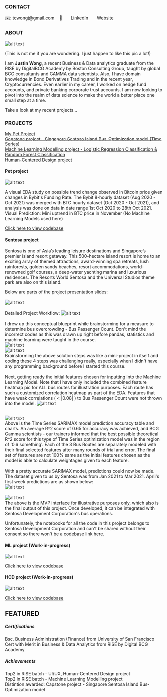 <!-- CONTACT Section Starts -->
### CONTACT

<!-- Add your details -->
✉️: tcwongj@gmail.com 
&nbsp;&nbsp; 📲 
&nbsp;&nbsp;&nbsp;&nbsp;&nbsp; [LinkedIn](https://www.linkedin.com/in/justin-wong-95335443/) 
&nbsp;&nbsp;&nbsp;&nbsp;&nbsp; [Website](https://www.linkedin.com/in/justin-wong-95335443/)
<!-- CONTACT Section Ends -->

<!-- ABOUT Section Starts -->
### ABOUT
<!-- Add link to your picture -->

![alt text](https://github.com/jwtc123/JustinWong/blob/main/980x.jpg?raw=true)

(This is not me if you are wondering.
I just happen to like this pic a lot!)

<!-- Add your details -->

I am __Justin Wong__, a recent Business & Data analytics graduate from the RISE by DigitalBCG Academy by Boston Consulting Group, taught by global BCG consultants and GAMMA data scientists. Also, I have domain knowledge in Bond Derivatives Trading and in the recent year, Cryptocurrencies. Even earlier in my career, I worked on hedge fund accounts, and private banking corporate trust accounts. I am now looking to pivot into the realm of data science to make the world a better place one small step at a time.

Take a look at my recent projects...

<!-- Add link to the sections -->
<!-- [Experience](#experience) <br> -->
<!-- [Education](#education) <br> -->
<!-- [Link to my Projects](#projects) <br> -->
<!-- [Featured](#featured) <br> -->

<!-- ABOUT Section Ends -->

<!-- EXPERIENCE Section Starts 
### EXPERIENCE -->
<!-- Add your details 
##### BOSTON CONSULTING GROUP
DATA ANALYST<br>
June-2019 to Present: 1 year 10 Months

ROLE: Data Scientist/ Machine Learning Engineer/ AI Consultant
UNIT: BCG GAMMA

Working on various analytics based cases that facilitates clients for next-generation AI strategy. Involved in asset building while applying scientific algorithms on a huge amount of text, time-series data, images and other forms of unstructured data.

##### ALL RISE -->

<!-- EXPERIENCE Section Ends -->

<!-- EDUCATION Section Starts -->
<!-- ### EDUCATION -->
<!-- Add your details -->
<!-- ##### LNCT Bhopal -->
<!-- Engineering Graduate 2010-14, First Division -->

<!-- EDUCATION Section Ends -->

<!-- PROJECTS Section Starts -->

### PROJECTS
<!-- Add your details -->

[My Pet Project](#Pet-project) <br>
[Capstone project - Singapore Sentosa Island Bus-Optimization model (Time Series)](#sentosa-project) <br>
[Machine Learning Modelling project - Logistic Regression Classification & Random Forest Classification](#ML-project) <br>
[Human-Centered Design project](#HCD-project) <br>

<!-- Add your details -->

#### Pet project
![alt text](https://github.com/jwtc123/jwtc123/blob/main/images/BTC_vs_Funding_Rate_analysis.jpg)

A visual EDA study on possible trend change observed in Bitcoin price given changes in Bybit's Funding Rate. The Bybit 8-hourly dataset (Aug 2020 - Oct 2021) was merged with BTC hourly dataset (Oct 2020 - Oct 2021), and analysis was done on data in date range 1st Oct 2020 to 28th Oct 2021. <br> 
Visual Prediction: Mini uptrend in BTC price in November (No Machine Learning Models used here) <br>

[Click here to view codebase](https://github.com/jwtc123/jwtc123/blob/main/BTC_vs_Bybit_fundingrate_Analysis.ipynb)

#### Sentosa project
Sentosa is one of Asia’s leading leisure destinations and Singapore’s premier island resort getaway. This 500-hectare island resort is home to an exciting array of themed attractions, award-winning spa retreats, lush rainforests, golden sandy beaches, resort accommodations, world-renowned golf courses, a deep-water yachting marina and luxurious residences. The Resorts World Sentosa and the Universal Studios theme park are also on this island. <br>

Below are parts of the project presentation slides: <br>
<br>
![alt text](https://github.com/jwtc123/jwtc123/blob/main/images/Sentosa_problem_approach_solution.jpg) <br>
<br>
Detailed Project Workflow:
![alt text](https://github.com/jwtc123/jwtc123/blob/main/images/Sentosa_project_workflow.jpg) <br>
<br>
I drew up this conceptual blueprint while brainstorming for a measure to determine bus overcrowding - Bus Passenger Count. Don't mind the incorrect codes as this was drawn up right before pandas, statistics and machine learning were taught in the course. <br>
![alt text](https://github.com/jwtc123/jwtc123/blob/main/images/Sentosa_Bus_concept_blueprint.jpg) <br>
![alt text](https://github.com/jwtc123/jwtc123/blob/main/images/Sentosa_why_BPC.jpg) <br>
Brainstorming the above solution steps was like a mini-project in itself and coding these 4 steps was challenging really, especially when I didn't have any programming background before I started this course. <br>
<br>
Next, getting ready the initial features chosen for inputting into the Machine Learning Model. Note that I have only included the combined feature heatmap pic for ALL bus routes for illustration purposes. Each route has such a customized correlation heatmap as part of the EDA. Features that have weak correlations ( < |0.08| ) to Bus Passenger Count were not thrown into the model.
![alt text](https://github.com/jwtc123/jwtc123/blob/main/images/Sentosa_heatmap.jpg) <br>
<br>


![alt text](https://github.com/jwtc123/jwtc123/blob/main/images/Sentosa_ML_performance.jpg) <br>
Above is the Time Series SARIMAX model prediction accuracy table and charts. An average R^2 score of 0.65 for accuracy was achieved, and BCG Gamma scientists - our trainers informed that the best possible theoretical R^2 score for this type of Time Series optimization model was in the region of '0.6 something'. Each of the 3 Bus Routes are separately modeled with their final selected features after many rounds of trial and error. The final set of features are not 100% same as the initial features chosen as the model is able to calculate weightages given to each feature. <br>
<br>
With a pretty accurate SARIMAX model, predictions could now be made. The dataset given to us by Sentosa was from Jan 2021 to Mar 2021. April's first week predictions are as shown below: <br>
![alt text](https://github.com/jwtc123/jwtc123/blob/main/images/Sentosa_prediction.jpg) <br>
<br>
![alt text](https://github.com/jwtc123/jwtc123/blob/main/images/Sentosa_MVP.jpg) <br>
The above is the MVP interface for illustrative purposes only, which also is the final output of this project. Once developed, it can be integrated with Sentosa Development Corporation's bus operations.

Unfortunately, the notebooks for all the code in this project belongs to Sentosa Development Corporation and can't be shared without their consent so there won't be a codebase link here. 
<!-- [Click here to view codebase](https://github.com/krvishwesh54/DataScience_DeepLearning_MachineLearning/tree/master/Classification) -->

#### ML project (Work-in-progress)
![alt text]()



[Click here to view codebase]()

#### HCD project (Work-in-progress)
![alt text]()



[Click here to view codebase]()

<!-- PROJECTS Section Ends -->

<!-- FEATURED Section Starts -->
## FEATURED
<!-- Add your details -->
##### Certifications
Bsc. Business Administration (Finance) from University of San Francisco <br>
Cert with Merit in Business & Data Analytics from RISE by Digital BCG Academy <br>

##### Achievements
Top2 in RISE batch - UI/UX, Human-Centered Design project <br>
Top2 in RISE batch - Machine Learning Modelling project <br>
Distintion awarded: Capstone project - Singapore Sentosa Island Bus-Optimization model <br>
<!-- FEATURED Section Ends -->

